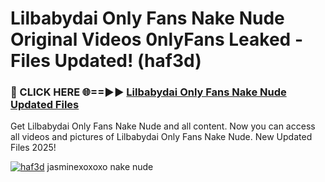 # Lilbabydai Only Fans Nake Nude Original Videos 0nlyFans Leaked - Files Updated! (haf3d)

<h3>🔴 CLICK HERE 🌐==►► <a href="https://tinyurl.com/yckcrads" rel="nofollow">Lilbabydai Only Fans Nake Nude Updated Files</a></h3>

Get Lilbabydai Only Fans Nake Nude and all content. Now you can access all videos and pictures of Lilbabydai Only Fans Nake Nude. New Updated Files 2025!

[![haf3d](https://i.imgur.com/hpKpOFt.gif)](https://tinyurl.com/yckcrads)
jasminexoxoxo nake nude